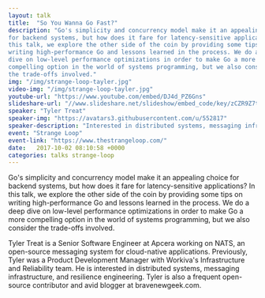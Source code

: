 ```yaml
---
layout: talk
title:  "So You Wanna Go Fast?"
description: "Go's simplicity and concurrency model make it an appealing choice
for backend systems, but how does it fare for latency-sensitive applications? In
this talk, we explore the other side of the coin by providing some tips on
writing high-performance Go and lessons learned in the process. We do a deep
dive on low-level performance optimizations in order to make Go a more
compelling option in the world of systems programming, but we also consider
the trade-offs involved."
img: "/img/strange-loop-tayler.jpg"
video-img: "/img/strange-loop-tayler.jpg"
youtube-url: "https://www.youtube.com/embed/DJ4d_PZ6Gns"
slideshare-url: "//www.slideshare.net/slideshow/embed_code/key/zCZR9Z7tgkdAmh"
speaker: "Tyler Treat"
speaker-img: "https://avatars3.githubusercontent.com/u/552817"
speaker-description: "Interested in distributed systems, messaging infrastructure, and resilience engineering. Working on @nats_io at @Apcera."
event: "Strange Loop"
event-link: "https://www.thestrangeloop.com/"
date:   2017-10-02 08:10:58 +0000
categories: talks strange-loop 
---
```

Go's simplicity and concurrency model make it an appealing choice for backend
systems, but how does it fare for latency-sensitive applications? In this talk,
we explore the other side of the coin by providing some tips on writing
high-performance Go and lessons learned in the process. We do a deep dive on
low-level performance optimizations in order to make Go a more compelling option
in the world of systems programming, but we also consider the trade-offs
involved.

Tyler Treat is a Senior Software Engineer at Apcera working on NATS, an
open-source messaging system for cloud-native applications. Previously, Tyler
was a Product Development Manager with Workiva's Infrastructure and Reliability
team. He is interested in distributed systems, messaging infrastructure, and
resilience engineering. Tyler is also a frequent open-source contributor and
avid blogger at bravenewgeek.com.
